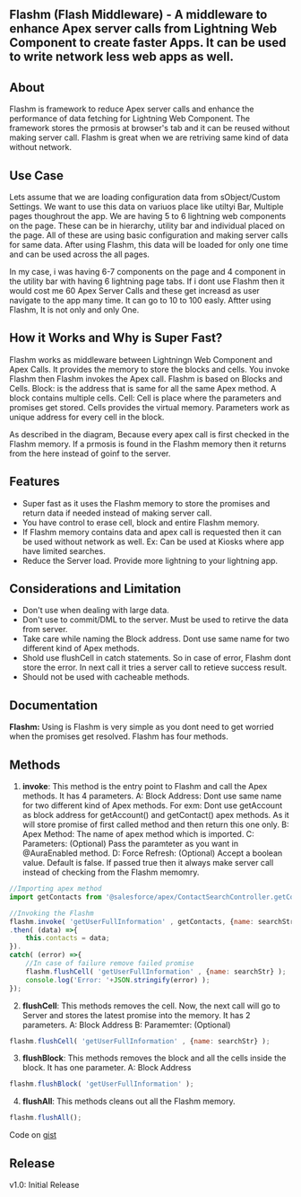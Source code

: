 Flashm (Flash Middleware) - A middleware to enhance Apex server calls from Lightning Web Component to create faster Apps. It can be used to write network less web apps as well.
-------------

<!-- <div align="center">
  <img alt="Flashm (Flash Middleware)"
       src="https://raw.githubusercontent.com/TheVishnuKumar/one-pub-sub-lwc/master/one%20pub%20sub.png">
</div>
<br/>
<a href="https://githubsfdeploy.herokuapp.com?owner=TheVishnuKumar&repo=Flashm">
  <img alt="Deploy to Salesforce"
       src="https://raw.githubusercontent.com/afawcett/githubsfdeploy/master/deploy.png">
</a>

Blog: <a href="http://www.0to1code.com/one-pubsub-a-pubsub-library-for-lightning-web-component-and-aura-component/">http://www.0to1code.com/one-pubsub-a-pubsub-library-for-lightning-web-component-and-aura-component/</a> -->

About
-------------
Flashm is framework to reduce Apex server calls and enhance the performance of data fetching for Lightning Web Component. The framework stores the prmosis at browser's tab and it can be reused without making server call. Flashm is great when we are retriving same kind of data without network.

Use Case
-------------
Lets assume that we are loading configuration data from sObject/Custom Settings. We want to use this data on variuos place like utiltyi Bar, Multiple pages thoughrout the app. We are having 5 to 6 lightning web components on the page. These can be in hierarchy, utility bar and individual placed on the page. All of these are using basic configuration and making server calls for same data.
After using Flashm, this data will be loaded for only one time and can be used across the all pages. 

In my case, i was having 6-7 components on the page and 4 component in the utility bar with having 6 lightning page tabs. If i  dont use Flashm then it would cost me 60 Apex Server Calls and these get increasd as user navigate to the app many time. It can go to 10 to 100 easly. Aftter using Flashm, It is not only and only One.

How it Works and Why is Super Fast?
-------------
Flashm works as middleware between Lightningn Web Component and Apex Calls. It provides the memory to store the blocks and cells. You invoke Flashm then Flashm invokes the Apex call. Flashm is based on Blocks and Cells.
Block: is the address that is same for all the same Apex method. A block contains multiple cells.
Cell: Cell is place where the parameters and promises get stored. Cells provides the virtual memory. Parameters work as unique address for every cell in the block.


As described in the diagram, Because every apex call is first checked in the Flashm memory. If a prmosis is found in the Flashm memory then it returns from the here instead of goinf to the server.

Features
-------------
- Super fast as it uses the Flashm memory to store the promises and return data if needed instead of making server call.
- You have control to erase cell, block and entire Flashm memory.
- If Flashm memory contains data and apex call is requested then it can be used without network as well. Ex: Can be used at Kiosks where app have limited searches.
- Reduce the Server load. Provide more lightning to your lightning app.

Considerations and Limitation
-------------
- Don't use when dealing with large data.
- Don't use to commit/DML to the server. Must be used to retirve the data from server.
- Take care while naming the Block address. Dont use same name for two different kind of Apex methods.
- Shold use flushCell in catch statements. So in case of error, Flashm dont store the error. In next call it tries a server call to retieve success result.
- Should not be used with cacheable methods.

Documentation
-------------
**Flashm:** Using is Flashm is very simple as you dont need to get worried when the promises get resolved. Flashm has four methods.


Methods
----------
1. **invoke**: This method is the entry point to Flashm and call the Apex methods. It has 4 parameters.
A: Block Address: Dont use same name for two different kind of Apex methods. For exm: Dont use getAccount as block address for getAccount() and getContact() apex methods. As it will store promise of first called method and then return this one only.
B: Apex Method: The name of apex method which is imported.
C: Parameters: (Optional) Pass the paramteter as you want in @AuraEnabled method.
D: Force Refresh: (Optional) Accept a boolean value. Default is false. If passed true then it always make server call instead of checking from the Flashm memomry.

```javascript
//Importing apex method
import getContacts from '@salesforce/apex/ContactSearchController.getContacts';

//Invoking the Flashm
flashm.invoke( 'getUserFullInformation' , getContacts, {name: searchStr}, true )
.then( (data) =>{
    this.contacts = data;
}).
catch( (error) =>{
    //In case of failure remove failed promise
    flashm.flushCell( 'getUserFullInformation' , {name: searchStr} );
    console.log('Error: '+JSON.stringify(error) );
});
```

2. **flushCell**: This methods removes the cell. Now, the next call will go to Server and stores the latest promise into the memory. It has 2 parameters.
A: Block Address
B: Paramemter: (Optional)
```javascript
flashm.flushCell( 'getUserFullInformation' , {name: searchStr} );
```

3. **flushBlock**: This methods removes the block and all the cells inside the block. It has one parameter.
A: Block Address
```javascript
flashm.flushBlock( 'getUserFullInformation' );
```

4. **flushAll**: This methods cleans out all the Flashm memory.
```javascript
flashm.flushAll();
```

Code on  <a href="https://gist.github.com/TheVishnuKumar/2f7fb4c8dba46142e14342391c56661c">gist</a>

Release
-------------
v1.0: Initial Release